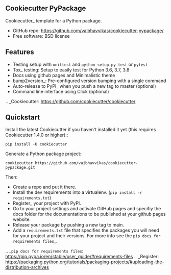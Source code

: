 ## Cookiecutter PyPackage

Cookiecutter_ template for a Python package.

* GitHub repo: https://github.com/vaibhavvikas/cookiecutter-pypackage/
* Free software: BSD license

## Features

* Testing setup with ``unittest`` and ``python setup.py test`` or ``pytest``
* Tox_ testing: Setup to easily test for Python 3.6, 3.7, 3.8
* Docs using github pages and Minimalistic theme
* bump2version_: Pre-configured version bumping with a single command
* Auto-release to PyPI_ when you push a new tag to master (optional)
* Command line interface using Click (optional)

.. _Cookiecutter: https://github.com/cookiecutter/cookiecutter

## Quickstart

Install the latest Cookiecutter if you haven't installed it yet (this requires
Cookiecutter 1.4.0 or higher)::

    pip install -U cookiecutter

Generate a Python package project::

    cookiecutter https://github.com/vaibhavvikas/cookiecutter-pypackage.git

Then:

* Create a repo and put it there.
* Install the dev requirements into a virtualenv. (``pip install -r requirements.txt``)
* Register_ your project with PyPI.
* Go to your project settings and activate GitHub pages and specifiy the docs folder for the documentations to be published at your github pages website.
* Release your package by pushing a new tag to main.
* Add a ``requirements.txt`` file that specifies the packages you will need for
  your project and their versions. For more info see the `pip docs for requirements files`_.

.. _`pip docs for requirements files`: https://pip.pypa.io/en/stable/user_guide/#requirements-files
.. _Register: https://packaging.python.org/tutorials/packaging-projects/#uploading-the-distribution-archives
